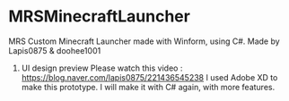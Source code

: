 # MRSMinecraftLauncher
MRS Custom Minecraft Launcher made with Winform, using C#.
Made by Lapis0875 & doohee1001

1. UI design preview
Please watch this video : https://blog.naver.com/lapis0875/221436545238
I used Adobe XD to make this prototype. I will make it with C# again, with more features.

































